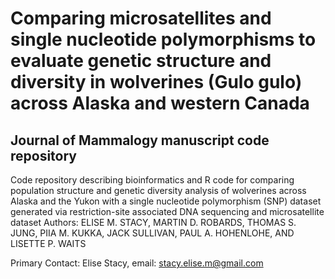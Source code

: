# Comparing microsatellites and single nucleotide polymorphisms to evaluate genetic structure and diversity in wolverines (Gulo gulo) across Alaska and western Canada
## Journal of Mammalogy manuscript code repository

Code repository describing bioinformatics and R code for comparing population structure and genetic diversity analysis of wolverines across Alaska and the Yukon with a single nucleotide polymorphism (SNP) dataset generated via restriction-site associated DNA sequencing and microsatellite dataset
Authors: ELISE M. STACY, MARTIN D. ROBARDS, THOMAS S. JUNG, PIIA M. KUKKA, JACK SULLIVAN, PAUL A. HOHENLOHE, AND LISETTE P. WAITS

Primary Contact: Elise Stacy, email: stacy.elise.m@gmail.com
